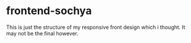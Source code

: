 # frontend-sochya
This is just the structure of my responsive front design which i thought. It may not be the final however. 
